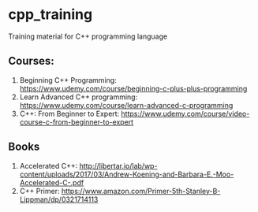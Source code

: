 # cpp_training
Training material for C++ programming language

## Courses:
1. Beginning C++ Programming: https://www.udemy.com/course/beginning-c-plus-plus-programming
2. Learn Advanced C++ programming: https://www.udemy.com/course/learn-advanced-c-programming
3. C++: From Beginner to Expert: https://www.udemy.com/course/video-course-c-from-beginner-to-expert

## Books
1. Accelerated C++: http://libertar.io/lab/wp-content/uploads/2017/03/Andrew-Koening-and-Barbara-E.-Moo-Accelerated-C-.pdf
2. C++ Primer: https://www.amazon.com/Primer-5th-Stanley-B-Lippman/dp/0321714113
